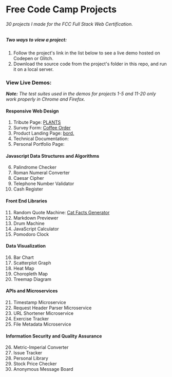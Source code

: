 # Free Code Camp Projects

###### 30 projects I made for the FCC Full Stack Web Certification.

##### Two ways to view a project:
1. Follow the project's link in the list below to see a live demo hosted on Codepen or Glitch.
1. Download the source code from the project's folder in this repo, and run it on a local server.

### View Live Demos:

*__Note:__ The test suites used in the demos for projects 1-5 and 11-20 only work properly in Chrome and Firefox.*

#### Responsive Web Design
1. Tribute Page: [PLANTS](https://codepen.io/robinwakeman/pen/bOGYxQ?editors=1100)
2. Survey Form: [Coffee Order](https://codepen.io/robinwakeman/full/vQorLG)
3. Product Landing Page: [bord.]()
4. Technical Documentation:
5. Personal Portfolio Page:

#### Javascript Data Structures and Algorithms
6. Palindrome Checker
7. Roman Numeral Converter
8. Caesar Cipher
9. Telephone Number Validator
10. Cash Register

#### Front End Libraries
11. Random Quote Machine: [Cat Facts Generator](https://codepen.io/robinwakeman/full/gZBgwV)
12. Markdown Previewer
13. Drum Machine
14. JavaScript Calculator
15. Pomodoro Clock

#### Data Visualization
16. Bar Chart
17. Scatterplot Graph
18. Heat Map
19. Choropleth Map
20. Treemap Diagram

#### APIs and Microservices
21. Timestamp Microservice
22. Request Header Parser Microservice
23. URL Shortener Microservice
24. Exercise Tracker
25. File Metadata Microservice

#### Information Security and Quality Assurance
26. Metric-Imperial Converter
27. Issue Tracker
28. Personal Library
29. Stock Price Checker
30. Anonymous Message Board
